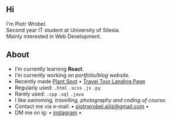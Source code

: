 <h2>Hi </h2>
<p>I'm Piotr Wrobel.<br />
Second year IT student at University of Silesia.<br />
Mainly interested in Web Development.</p>

## About
* I’m currently learning **React**.
* I’m currently working on *portfolio/blog website*.
* Recently made [Plant Spot](https://github.com/ajiiz/plants-react-app) • [Travel Tour Landing Page](https://github.com/ajiiz/travel-tour-website)
* Regularly used: `.html` `.scss` `.js` `.py`
* Rarely used: `.cpp` `.sql` `.java`
* I like *swimming, travelling, photography and coding of course.*
* Contact me via e-mail: • piotrwrobel.ajiiz@gmail.com •
* DM me on ig: • <a href="https://www.instagram.com/pvvrbl/">instagram</a> •
